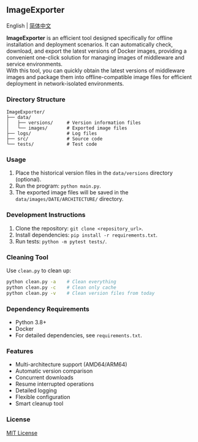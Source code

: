 ## ImageExporter

English | [简体中文](README.md)

**ImageExporter** is an efficient tool designed specifically for offline installation and deployment scenarios. It can automatically check, download, and export the latest versions of Docker images, providing a convenient one-click solution for managing images of middleware and service environments.  
With this tool, you can quickly obtain the latest versions of middleware images and package them into offline-compatible image files for efficient deployment in network-isolated environments.

### Directory Structure

```
ImageExporter/
├── data/
│   ├── versions/     # Version information files
│   └── images/       # Exported image files
├── logs/             # Log files
├── src/              # Source code
└── tests/            # Test code
```

### Usage

1. Place the historical version files in the `data/versions` directory (optional).
2. Run the program: `python main.py`.
3. The exported image files will be saved in the `data/images/DATE/ARCHITECTURE/` directory.

### Development Instructions

1. Clone the repository: `git clone <repository_url>`.
2. Install dependencies: `pip install -r requirements.txt`.
3. Run tests: `python -m pytest tests/`.

### Cleaning Tool

Use `clean.py` to clean up:
```bash
python clean.py -a    # Clean everything
python clean.py -c    # Clean only cache
python clean.py -v    # Clean version files from today
```

### Dependency Requirements

- Python 3.8+
- Docker
- For detailed dependencies, see `requirements.txt`.

### Features

- Multi-architecture support (AMD64/ARM64)
- Automatic version comparison
- Concurrent downloads
- Resume interrupted operations
- Detailed logging
- Flexible configuration
- Smart cleanup tool

### License

[MIT License](LICENSE)
